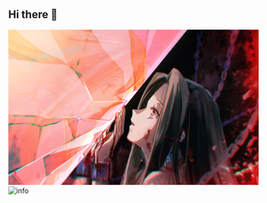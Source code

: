 ## Hi there 👋
![233](106483405_p18.jpg)
![info](https://github-readme-stats.vercel.app/api?username=hqslszicons=true&count_private=true&hide=prs&theme=default_repocard)
